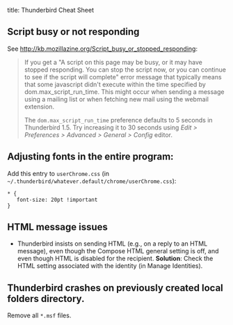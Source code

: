 title: Thunderbird Cheat Sheet

## Script busy or not responding

See <http://kb.mozillazine.org/Script_busy_or_stopped_responding>:

> If you get a "A script on this page may be busy, or it may have stopped
> responding. You can stop the script now, or you can continue to see if
> the script will complete" error message that typically means that some
> javascript didn't execute within the time specified by
> dom.max_script_run_time. This might occur when sending a message using a
> mailing list or when fetching new mail using the webmail extension.
>
> The `dom.max_script_run_time` preference defaults to 5 seconds in
> Thunderbird 1.5. Try increasing it to 30 seconds using
> *Edit > Preferences > Advanced > General > Config* editor.

## Adjusting fonts in the entire program:

Add this entry to `userChrome.css` (in
`~/.thunderbird/whatever.default/chrome/userChrome.css`):

    * {
       font-size: 20pt !important
    }

## HTML message issues

* Thunderbird insists on sending HTML (e.g., on a reply to an HTML
  message), even though the Compose HTML general setting is off, and even
  though HTML is disabled for the recipient.
  **Solution**: Check the HTML setting associated with the identity (in Manage
  Identities).

## Thunderbird crashes on previously created local folders directory.

Remove all `*.msf` files.

